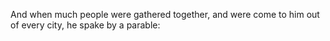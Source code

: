 And when much people were gathered together, and were come to him out of every city, he spake by a parable:

